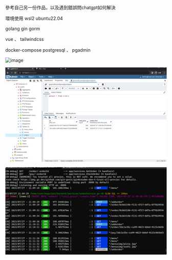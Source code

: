 參考自己另一份作品，以及遇到錯誤問chatgpt如何解決

環境使用 wsl2 ubuntu22.04

golang gin gorm

vue 、 tailwindcss

docker-compose postgresql 、 pgadmin 

![image](https://github.com/lovequ4/golang_vue_simple/blob/main/screenshot/Recording%202023-07-27%20at%2021.12.47.gif)

![image](https://github.com/lovequ4/golang_vue_simple/blob/main/screenshot/%E8%9E%A2%E5%B9%95%E6%93%B7%E5%8F%96%E7%95%AB%E9%9D%A2%202023-07-27%20211300.png)

![image](https://github.com/lovequ4/golang_vue_simple/blob/main/screenshot/%E8%9E%A2%E5%B9%95%E6%93%B7%E5%8F%96%E7%95%AB%E9%9D%A2%202023-07-27%20211343.png)
